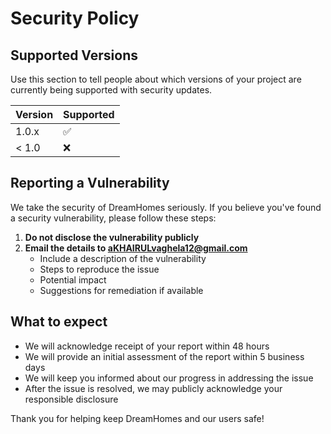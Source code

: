# Security Policy


## Supported Versions

Use this section to tell people about which versions of your project are currently being supported with security updates.

| Version | Supported          |
| ------- | ------------------ |
| 1.0.x   | :white_check_mark: |
| < 1.0   | :x:                |

## Reporting a Vulnerability

We take the security of DreamHomes seriously. If you believe you've found a security vulnerability, please follow these steps:

1. **Do not disclose the vulnerability publicly**
2. **Email the details to aKHAIRULvaghela12@gmail.com**
   - Include a description of the vulnerability
   - Steps to reproduce the issue
   - Potential impact
   - Suggestions for remediation if available

## What to expect
- We will acknowledge receipt of your report within 48 hours
- We will provide an initial assessment of the report within 5 business days
- We will keep you informed about our progress in addressing the issue
- After the issue is resolved, we may publicly acknowledge your responsible disclosure

Thank you for helping keep DreamHomes and our users safe!